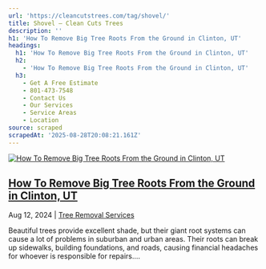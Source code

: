 ```yaml
---
url: 'https://cleancutstrees.com/tag/shovel/'
title: Shovel – Clean Cuts Trees
description: ''
h1: 'How To Remove Big Tree Roots From the Ground in Clinton, UT'
headings:
  h1: 'How To Remove Big Tree Roots From the Ground in Clinton, UT'
  h2:
    - 'How To Remove Big Tree Roots From the Ground in Clinton, UT'
  h3:
    - Get A Free Estimate
    - 801-473-7548
    - Contact Us
    - Our Services
    - Service Areas
    - Location
source: scraped
scrapedAt: '2025-08-28T20:08:21.161Z'
---
```

[![How To Remove Big Tree Roots From the Ground in Clinton, UT](./assets/356cb385ec803e07f46d178cc9f178af5ae80d50.jpg)](https://cleancutstrees.com/2024/08/12/how-to-remove-big-tree-roots-from-the-ground/)

## [How To Remove Big Tree Roots From the Ground in Clinton, UT](https://cleancutstrees.com/2024/08/12/how-to-remove-big-tree-roots-from-the-ground/)

Aug 12, 2024 | [Tree Removal Services](https://cleancutstrees.com/category/tree-removal-services/)

Beautiful trees provide excellent shade, but their giant root systems can cause a lot of problems in suburban and urban areas. Their roots can break up sidewalks, building foundations, and roads, causing financial headaches for whoever is responsible for repairs....
